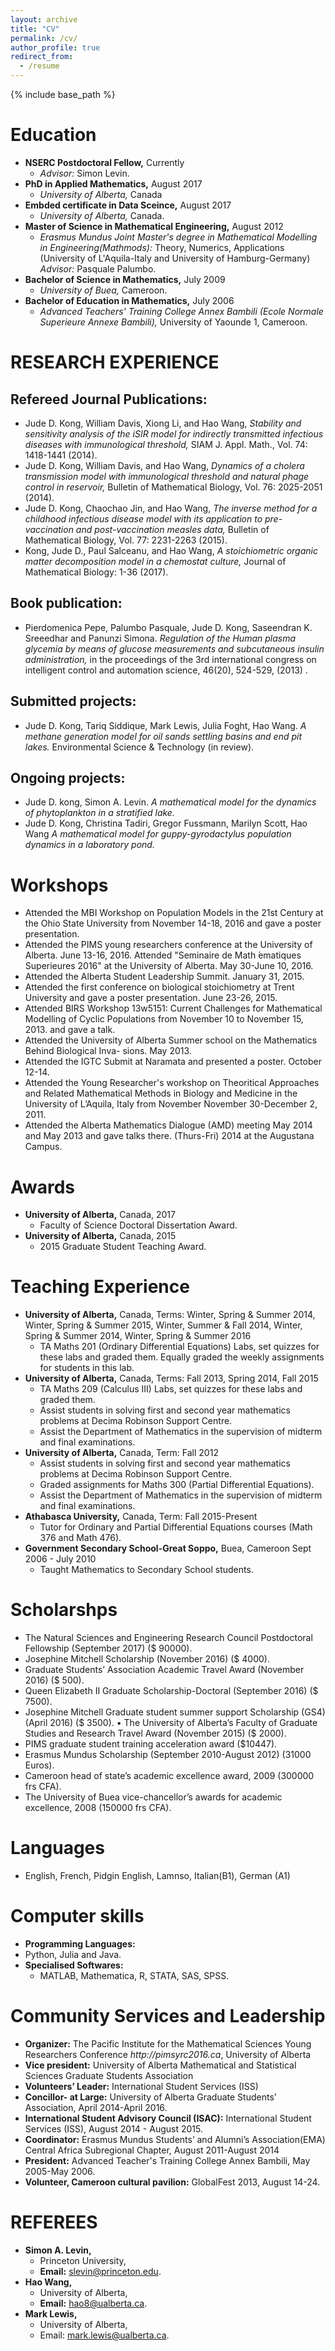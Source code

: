 ```yaml
---
layout: archive
title: "CV"
permalink: /cv/
author_profile: true
redirect_from:
  - /resume
---
```


{% include base_path %}

Education
======
*  __NSERC Postdoctoral Fellow,__ Currently
   * _Advisor:_ Simon Levin.
* __PhD in Applied Mathematics,__ August  2017
  * _University of Alberta,_ Canada
* __Embded certificate in Data Sceince,__ August  2017
  * _University of Alberta,_ Canada.
* __Master of Science in Mathematical Engineering,__ August  2012
  * _Erasmus Mundus Joint Master's degree in Mathematical Modelling in Engineering(Mathmods):_ Theory, Numerics, Applications (University of L'Aquila-Italy and University of  Hamburg-Germany)
 _Advisor:_ Pasquale Palumbo.
* __Bachelor of Science in Mathematics,__ July 2009
  * _University of Buea,_ Cameroon.
* __Bachelor of Education in Mathematics,__ July 2006
  * _Advanced Teachers' Training College Annex Bambili (Ecole Normale Superieure Annexe Bambili),_ University of Yaounde 1, Cameroon.

RESEARCH EXPERIENCE
======

Refereed Journal Publications:
-------
* Jude D. Kong, William Davis, Xiong Li, and Hao Wang, _Stability and sensitivity analysis of the iSIR model for indirectly transmitted infectious diseases with immunological threshold,_ SIAM J. Appl. Math., Vol. 74: 1418-1441 (2014).
* Jude D. Kong, William Davis, and Hao Wang, _Dynamics of a cholera transmission model with immunological threshold and natural phage control in reservoir,_ Bulletin of Mathematical Biology, Vol. 76: 2025-2051 (2014).
* Jude D. Kong, Chaochao Jin, and Hao Wang, _The inverse method for a childhood infectious disease model with its application to pre-vaccination and post-vaccination measles data,_ Bulletin of Mathematical Biology, Vol. 77: 2231-2263 (2015).
* Kong, Jude D., Paul Salceanu, and Hao Wang, _A stoichiometric organic matter decomposition model in a chemostat culture,_ Journal of Mathematical Biology: 1-36 (2017).

Book publication:
-------
* Pierdomenica Pepe, Palumbo Pasquale, Jude D. Kong, Saseendran K. Sreeedhar and Panunzi Simona. _Regulation of the Human plasma glycemia by means of glucose measurements and subcutaneous insulin administration,_ in the proceedings of the 3rd international congress on intelligent control and automation science, 46(20), 524-529, (2013) .

Submitted projects:
-------
* Jude D. Kong, Tariq Siddique, Mark Lewis, Julia Foght, Hao Wang. _A methane generation model for oil sands settling basins and end pit lakes._ Environmental Science & Technology (in review).

Ongoing projects:
------
* Jude D. kong, Simon A. Levin. _A mathematical model for the dynamics of phytoplankton in a stratified lake._
* Jude D. Kong,  Christina Tadiri, Gregor Fussmann, Marilyn  Scott, Hao Wang _A mathematical model for guppy-gyrodactylus population dynamics in a laboratory pond._

Workshops
======
  * Attended the MBI Workshop on Population Models in the 21st Century at the Ohio State University from November 14-18, 2016 and gave a poster presentation.
  * Attended the PIMS young researchers conference at the University of Alberta. June 13-16, 2016.
  Attended "Seminaire de Math ́ematiques Superieures 2016" at the University of Alberta. May
  30-June 10, 2016.
  * Attended the Alberta Student Leadership Summit. January 31, 2015.
  * Attended the first conference on biological stoichiometry at Trent University and gave a poster
  presentation. June 23-26, 2015.
  * Attended BIRS Workshop 13w5151: Current Challenges for Mathematical Modelling of Cyclic
  Populations from November 10 to November 15, 2013. and gave a talk.
  * Attended the University of Alberta Summer school on the Mathematics Behind Biological Inva-
  sions. May 2013.
  *  Attended the IGTC Submit at Naramata and presented a poster. October 12-14.
  * Attended the Young Researcher's workshop on Theoritical Approaches and Related Mathematical
  Methods in Biology and Medicine in the University of L’Aquila, Italy from November November
  30-December 2, 2011.
  * Attended the Alberta Mathematics Dialogue (AMD) meeting May 2014 and May 2013 and gave
  talks there. (Thurs-Fri) 2014 at the Augustana Campus.
  
Awards
======
  * __University of Alberta,__ Canada, 2017
    * Faculty of Science Doctoral Dissertation Award.
* __University of Alberta,__ Canada, 2015
  * 2015 Graduate Student Teaching Award.
  
Teaching Experience
======
* __University of Alberta,__ Canada, Terms: Winter, Spring & Summer 2014, Winter, Spring & Summer 2015,
Winter, Summer & Fall 2014, Winter, Spring & Summer 2014, Winter, Spring & Summer 2016
  * TA Maths 201 (Ordinary Differential Equations) Labs, set quizzes for these labs and graded them. Equally graded the weekly assignments for students in this lab.
* __University of Alberta,__ Canada, Terms: Fall 2013, Spring 2014, Fall 2015
  * TA Maths 209 (Calculus III) Labs, set quizzes for these labs and graded them.
  * Assist students in solving first and second year mathematics problems at Decima Robinson Support Centre.
  * Assist the Department of Mathematics in the supervision of midterm and final examinations.
* __University of Alberta,__ Canada, Term: Fall 2012
  * Assist students in solving first and second year mathematics problems at Decima Robinson
Support Centre.
  * Graded assignments for Maths 300 (Partial Differential Equations).
  * Assist the Department of Mathematics in the supervision of midterm and final examinations.
 * __Athabasca University,__ Canada,  Term: Fall 2015-Present
   * Tutor for Ordinary and Partial Differential Equations courses (Math 376 and Math 476).
* __Government Secondary School-Great Soppo,__ Buea, Cameroon Sept 2006 - July 2010
  * Taught Mathematics to Secondary School students.
 
Scholarshps
======

* The Natural Sciences and Engineering Research Council Postdoctoral Fellowship (September 2017) ($ 90000).
* Josephine Mitchell Scholarship (November 2016) ($ 4000).
* Graduate Students’ Association Academic Travel Award (November 2016) ($ 500).
* Queen Elizabeth II Graduate Scholarship-Doctoral (September 2016) ($ 7500).
* Josephine Mitchell Graduate student summer support Scholarship (GS4) (April 2016) ($ 3500). • The University of Alberta’s Faculty of Graduate Studies and Research Travel Award (November 2015) ($ 2000).
* PIMS graduate student training acceleration award ($10447).
* Erasmus Mundus Scholarship (September 2010-August 2012) (31000 Euros).
* Cameroon head of state’s academic excellence award, 2009 (300000 frs CFA).
* The University of Buea vice-chancellor’s awards for academic excellence, 2008 (150000 frs CFA).

Languages
======
* English, French, Pidgin English, Lamnso, Italian(B1), German (A1)

Computer skills
======
* __Programming Languages:__
 * Python, Julia and Java.
 * __Specialised Softwares:__
   * MATLAB, Mathematica, R, STATA, SAS, SPSS.



Community Services and Leadership
======
* __Organizer:__ The Pacific Institute for the Mathematical Sciences Young Researchers Conference _http://pimsyrc2016.ca_,
University of Alberta
* __Vice president:__ University of Alberta Mathematical and Statistical Sciences Graduate Students Association
* __Volunteers’ Leader:__  International Student Services (ISS)
* __Concillor- at Large:__  University of Alberta Graduate Students' Association, April 2014-April 2016.
* __International Student Advisory Council (ISAC):__ International Student Services (ISS), August 2014 - August 2015.
* __Coordinator:__ Erasmus Mundus Students’ and Alumni’s Association(EMA) Central Africa Subregional Chapter, August 2011-August 2014
* __President:__ Advanced Teacher's Training College Annex Bambili,  May 2005-May 2006.
* __Volunteer, Cameroon cultural pavilion:__ GlobalFest 2013, August 14-24.

REFEREES
======
* __Simon A. Levin,__
  * Princeton University,
  * __Email:__ slevin@princeton.edu.
* __Hao Wang,__
  * University of Alberta,
  * __Email:__ hao8@ualberta.ca.
* __Mark Lewis,__
  * University of Alberta,
  * Email: mark.lewis@ualberta.ca.

  
 


